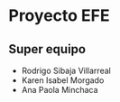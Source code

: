 # Proyecto EFE

## Super equipo 
* Rodrigo Sibaja Villarreal
* Karen Isabel Morgado
* Ana Paola Minchaca
